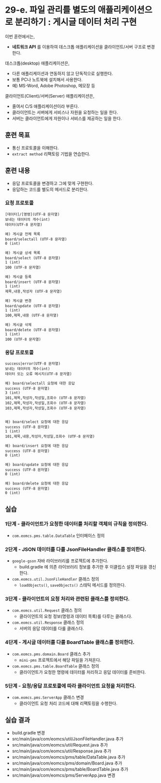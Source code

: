 
# 29-e. 파일 관리를 별도의 애플리케이션으로 분리하기 : 게시글 데이터 처리 구현

이번 훈련에서는,
- **네트워크 API** 를 이용하여 데스크톱 애플리케이션을 클라이언트/서버 구조로 변경한다.

데스크톱(desktop) 애플리케이션은,
- 다른 애플리케이션과 연동하지 않고 단독적으로 실행한다.
- 보통 PC나 노트북에 설치해서 사용한다.
- 예) MS-Word, Adobe Photoshop, 메모장 등

클라이언트(Client)/서버(Server) 애플리케이션은,
- 줄여서 C/S 애플리케이션이라 부른다.
- 클라이언트는 서버에게 서비스나 자원을 요청하는 일을 한다.
- 서버는 클라이언트에게 자원이나 서비스를 제공하는 일을 한다.

## 훈련 목표
- 통신 프로토콜을 이해한다.
- `extract method` 리팩토링 기법을 연습한다.

## 훈련 내용
- 응답 프로토콜을 변경하고 그에 맞게 구현한다.
- 응답하는 코드를 별도의 메서드로 분리한다.

### 요청 프로토콜

```
[데이터]/[명령](UTF-8 문자열)
보내는 데이터의 개수(int)
데이터(UTF-8 문자열)

예) 게시글 전체 목록 
board/selectall (UTF-8 문자열)
0 (int)

예) 게시글 상세 목록
board/select (UTF-8 문자열)
1 (int)
100 (UTF-8 문자열)

예) 게시글 등록
board/insert (UTF-8 문자열)
1 (int)
제목,내용,작성자 (UTF-8 문자열)

예) 게시글 변경
board/update (UTF-8 문자열)
1 (int)
100,제목,내용 (UTF-8 문자열)

예) 게시글 삭제
board/delete (UTF-8 문자열)
1 (int)
100 (UTF-8 문자열)
```

### 응답 프로토콜

```
success|error(UTF-8 문자열)
보내는 데이터의 개수(int)
데이터 또는 오류 메시지(UTF-8 문자열)

예) board/selectall 요청에 대한 응답
success (UTF-8 문자열)
3 (int)
101,제목,작성자,작성일,조회수 (UTF-8 문자열)
102,제목,작성자,작성일,조회수 (UTF-8 문자열)
103,제목,작성자,작성일,조회수 (UTF-8 문자열)


예) board/select 요청에 대한 응답
success (UTF-8 문자열)
1 (int)
101,제목,내용,작성자,작성일,조회수 (UTF-8 문자열)

예) board/insert 요청에 대한 응답
success (UTF-8 문자열)
0 (int)

예) board/update 요청에 대한 응답
success (UTF-8 문자열)
0 (int)

예) board/delete 요청에 대한 응답
success (UTF-8 문자열)
0 (int)
```

## 실습

### 1단계 - 클라이언트가 요청한 데이터를 처리할 객체의 규칙을 정의한다.

- `com.eomcs.pms.table.DataTable` 인터페이스 정의

### 2단계 - JSON 데이터를 다룰 JsonFileHandler 클래스를 정의한다.

- `google-gson` 자바 라이브러리를 프로젝트에 추가한다.
    - build.gradle 에 의존 라이브러리 정보를 추가한 후 이클립스 설정 파일을 갱신한다.
- `com.eomcs.util.JsonFileHandler` 클래스 정의 
    - `loadObjects()`, `saveObjects()` 스태틱 메서드를 정의한다. 

### 3단계 - 클라이언트의 요청 처리와 관련된 클래스를 정의한다.

- `com.eomcs.util.Request` 클래스 정의
    - 클라이언트의 요청 정보(명령과 데이터 목록)를 다루는 클래스다.
- `com.eomcs.util.Response` 클래스 정의
    - 서버의 응답 데이터를 다룰 클래스다.

### 4단계 - 게시글 데이터를 다룰 BoardTable 클래스를 정의한다.

- `com.eomcs.pms.domain.Board` 클래스 추가
    - `mini-pms` 프로젝트에서 해당 파일을 가져온다.
- `com.eomcs.pms.table.BoardTable` 클래스 정의
    - 클라이언트가 요청한 명령에 데이터를 처리하고 응답 데이터를 준비한다.

### 5단계 - 요청/응답 프로토콜에 따라 클라이언트 요청을 처리한다.

- `com.eomcs.pms.ServerApp` 클래스 변경
    - 클라이언트 요청 처리 코드에 대해 리팩토링을 수행한다.


## 실습 결과
- build.gradle 변경
- src/main/java/com/eomcs/util/JsonFileHandler.java 추가
- src/main/java/com/eomcs/util/Request.java 추가
- src/main/java/com/eomcs/util/Response.java 추가
- src/main/java/com/eomcs/pms/table/DataTable.java 추가
- src/main/java/com/eomcs/pms/domain/Board.java 추가
- src/main/java/com/eomcs/pms/table/BoardTable.java 추가
- src/main/java/com/eomcs/pms/ServerApp.java 변경

